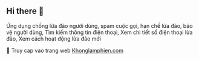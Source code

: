 ## Hi there 👋

Ứng dụng chống lừa đảo người dùng, spam cuộc gọi, hạn chế lừa đảo, bảo vệ người dùng, Tìm kiếm thông tin điện thoại, Xem chi tiết số điện thoại lừa đảo, Xem cách hoạt động lừa đảo mới

🧙 Truy cap vao trang web [Khonglamphien.com](https://khonglamphien.com)

<!--

**Here are some ideas to get you started:**

🙋‍♀️ A short introduction - what is your organization all about?
🌈 Contribution guidelines - how can the community get involved?
👩‍💻 Useful resources - where can the community find your docs? Is there anything else the community should know?
🍿 Fun facts - what does your team eat for breakfast?
🧙 Remember, you can do mighty things with the power of [Markdown](https://docs.github.com/github/writing-on-github/getting-started-with-writing-and-formatting-on-github/basic-writing-and-formatting-syntax)

-->
